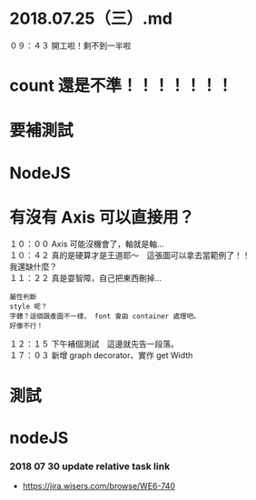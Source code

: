 # 2018.07.25（三）.md

０９：４３ 開工啦！剩不到一半啦  
# count 還是不準！！！！！！！
# 要補測試
# NodeJS
# 有沒有 Axis 可以直接用？
１０：００ Axis 可能沒機會了，軸就是軸...   
１０：４２ 真的是硬算才是王道耶～　這張圖可以拿去當範例了！！  
我還缺什麼？  
１１：２２ 真是耍智障，自己把東西刪掉...  
```
屬性判斷　
style 呢？
字體？這個跟產圖不一樣， font 會由 container 處理吧。
好像不行！
```
１２：１５ 下午補個測試　這邊就先告一段落。  
１７：０３ 新增 graph decorator、實作 get Width  
# 測試
# nodeJS

### 2018 07 30 update relative task link
 - https://jira.wisers.com/browse/WE6-740  
